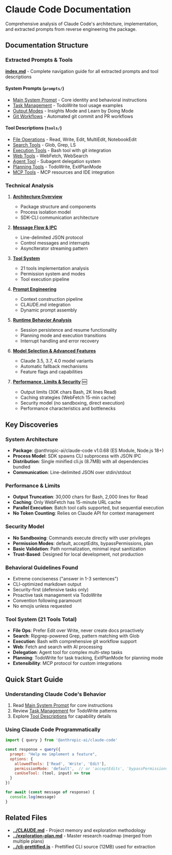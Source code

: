 # Claude Code Documentation

Comprehensive analysis of Claude Code's architecture, implementation, and extracted prompts from reverse engineering the package.

## Documentation Structure

### Extracted Prompts & Tools
**[index.md](./index.md)** - Complete navigation guide for all extracted prompts and tool descriptions

#### System Prompts (`prompts/`)
- [Main System Prompt](./prompts/01-main-system-prompt.md) - Core identity and behavioral instructions
- [Task Management](./prompts/02-task-management.md) - TodoWrite tool usage examples
- [Output Modes](./prompts/03-output-modes.md) - Insights Mode and Learn by Doing Mode
- [Git Workflows](./prompts/04-git-workflows.md) - Automated git commit and PR workflows

#### Tool Descriptions (`tools/`)
- [File Operations](./tools/01-file-operations.md) - Read, Write, Edit, MultiEdit, NotebookEdit
- [Search Tools](./tools/02-search-tools.md) - Glob, Grep, LS
- [Execution Tools](./tools/03-execution-tools.md) - Bash tool with git integration
- [Web Tools](./tools/04-web-tools.md) - WebFetch, WebSearch
- [Agent Tool](./tools/05-agent-tool.md) - Subagent delegation system
- [Planning Tools](./tools/06-planning-tools.md) - TodoWrite, ExitPlanMode
- [MCP Tools](./tools/07-mcp-tools.md) - MCP resources and IDE integration

### Technical Analysis

1. **[Architecture Overview](./01-architecture-overview.md)**
   - Package structure and components
   - Process isolation model
   - SDK-CLI communication architecture

2. **[Message Flow & IPC](./02-message-flow-ipc.md)**
   - Line-delimited JSON protocol
   - Control messages and interrupts
   - AsyncIterator streaming pattern

3. **[Tool System](./03-tool-system.md)**
   - 21 tools implementation analysis
   - Permission system and modes
   - Tool execution pipeline

4. **[Prompt Engineering](./04-prompt-engineering.md)**
   - Context construction pipeline
   - CLAUDE.md integration
   - Dynamic prompt assembly

5. **[Runtime Behavior Analysis](./05-runtime-behavior-analysis.md)**
   - Session persistence and resume functionality
   - Planning mode and execution transitions
   - Interrupt handling and error recovery

6. **[Model Selection & Advanced Features](./06-model-selection-and-advanced-features.md)**
   - Claude 3.5, 3.7, 4.0 model variants
   - Automatic fallback mechanisms
   - Feature flags and capabilities

7. **[Performance, Limits & Security](./07-performance-limits-security.md)** 🆕
   - Output limits (30K chars Bash, 2K lines Read)
   - Caching strategies (WebFetch 15-min cache)
   - Security model (no sandboxing, direct execution)
   - Performance characteristics and bottlenecks

## Key Discoveries

### System Architecture
- **Package**: @anthropic-ai/claude-code v1.0.68 (ES Module, Node.js 18+)
- **Process Model**: SDK spawns CLI subprocess with JSON IPC
- **Distribution**: Single minified cli.js (8.7MB) with all dependencies bundled
- **Communication**: Line-delimited JSON over stdin/stdout

### Performance & Limits
- **Output Truncation**: 30,000 chars for Bash, 2,000 lines for Read
- **Caching**: Only WebFetch has 15-minute URL cache
- **Parallel Execution**: Batch tool calls supported, but sequential execution
- **No Token Counting**: Relies on Claude API for context management

### Security Model
- **No Sandboxing**: Commands execute directly with user privileges
- **Permission Modes**: default, acceptEdits, bypassPermissions, plan
- **Basic Validation**: Path normalization, minimal input sanitization
- **Trust-Based**: Designed for local development, not production

### Behavioral Guidelines Found
- Extreme conciseness ("answer in 1-3 sentences")
- CLI-optimized markdown output
- Security-first (defensive tasks only)
- Proactive task management via TodoWrite
- Convention following paramount
- No emojis unless requested

### Tool System (21 Tools Total)
- **File Ops**: Prefer Edit over Write, never create docs proactively
- **Search**: Ripgrep-powered Grep, pattern matching with Glob
- **Execution**: Bash with comprehensive git workflow support
- **Web**: Fetch and search with AI processing
- **Delegation**: Agent tool for complex multi-step tasks
- **Planning**: TodoWrite for task tracking, ExitPlanMode for planning mode
- **Extensibility**: MCP protocol for custom integrations

## Quick Start Guide

### Understanding Claude Code's Behavior
1. Read [Main System Prompt](./prompts/01-main-system-prompt.md) for core instructions
2. Review [Task Management](./prompts/02-task-management.md) for TodoWrite patterns
3. Explore [Tool Descriptions](./index.md) for capability details

### Using Claude Code Programmatically
```javascript
import { query } from '@anthropic-ai/claude-code'

const response = query({
  prompt: "Help me implement a feature",
  options: {
    allowedTools: ['Read', 'Write', 'Edit'],
    permissionMode: 'default',  // or 'acceptEdits', 'bypassPermissions'
    canUseTool: (tool, input) => true
  }
})

for await (const message of response) {
  console.log(message)
}
```

## Related Files

- **[../CLAUDE.md](../CLAUDE.md)** - Project memory and exploration methodology
- **[../exploration-plan.md](../exploration-plan.md)** - Master research roadmap (merged from multiple plans)
- **[../cli-prettified.js](../cli-prettified.js)** - Prettified CLI source (12MB) used for extraction